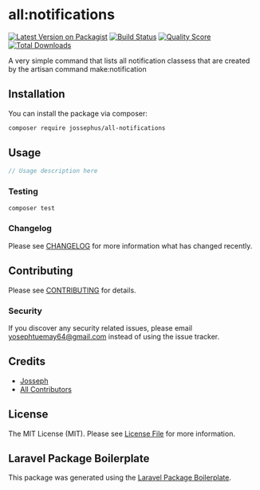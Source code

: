 
# all:notifications

[![Latest Version on Packagist](https://img.shields.io/packagist/v/jossephus/all-notifications.svg?style=flat-square)](https://packagist.org/packages/jossephus/all-notifications)
[![Build Status](https://img.shields.io/travis/jossephus/all-notifications/master.svg?style=flat-square)](https://travis-ci.org/jossephus/all-notifications)
[![Quality Score](https://img.shields.io/scrutinizer/g/jossephus/all-notifications.svg?style=flat-square)](https://scrutinizer-ci.com/g/jossephus/all-notifications)
[![Total Downloads](https://img.shields.io/packagist/dt/jossephus/all-notifications.svg?style=flat-square)](https://packagist.org/packages/jossephus/all-notifications)

A very simple command that lists all  notification classess that are created by the artisan command make:notification

## Installation

You can install the package via composer:

```bash
composer require jossephus/all-notifications
```

## Usage

``` php
// Usage description here
```

### Testing

``` bash
composer test
```

### Changelog

Please see [CHANGELOG](CHANGELOG.md) for more information what has changed recently.

## Contributing

Please see [CONTRIBUTING](CONTRIBUTING.md) for details.

### Security

If you discover any security related issues, please email yosephtuemay64@gmail.com instead of using the issue tracker.

## Credits

- [Josseph](https://github.com/jossephus)
- [All Contributors](../../contributors)

## License

The MIT License (MIT). Please see [License File](LICENSE.md) for more information.

## Laravel Package Boilerplate

This package was generated using the [Laravel Package Boilerplate](https://laravelpackageboilerplate.com).